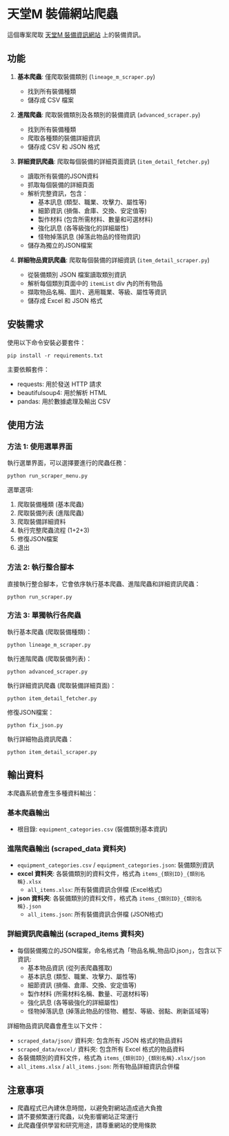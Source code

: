 # 天堂M 裝備網站爬蟲

這個專案爬取 [天堂M 裝備資訊網站](https://www.gametsg.net/equip.html) 上的裝備資訊。

## 功能

1. **基本爬蟲**: 僅爬取裝備類別 (`lineage_m_scraper.py`)
   - 找到所有裝備種類
   - 儲存成 CSV 檔案

2. **進階爬蟲**: 爬取裝備類別及各類別的裝備資訊 (`advanced_scraper.py`)
   - 找到所有裝備種類
   - 爬取各種類的裝備詳細資訊
   - 儲存成 CSV 和 JSON 格式
   
3. **詳細資訊爬蟲**: 爬取每個裝備的詳細頁面資訊 (`item_detail_fetcher.py`)
   - 讀取所有裝備的JSON資料
   - 抓取每個裝備的詳細頁面
   - 解析完整資訊，包含：
     - 基本訊息 (類型、職業、攻擊力、屬性等)
     - 細節資訊 (損傷、倉庫、交換、安定值等)
     - 製作材料 (包含所需材料、數量和可選材料)
     - 強化訊息 (各等級強化的詳細屬性)
     - 怪物掉落訊息 (掉落此物品的怪物資訊)
   - 儲存為獨立的JSON檔案

3. **詳細物品資訊爬蟲**: 爬取每個裝備的詳細資訊 (`item_detail_scraper.py`)
   - 從裝備類別 JSON 檔案讀取類別資訊
   - 解析每個類別頁面中的 `itemList` div 內的所有物品
   - 擷取物品名稱、圖片、適用職業、等級、屬性等資訊
   - 儲存成 Excel 和 JSON 格式

## 安裝需求

使用以下命令安裝必要套件：

```
pip install -r requirements.txt
```

主要依賴套件：
- requests: 用於發送 HTTP 請求
- beautifulsoup4: 用於解析 HTML
- pandas: 用於數據處理及輸出 CSV

## 使用方法

### 方法 1: 使用選單界面

執行選單界面，可以選擇要進行的爬蟲任務：

```
python run_scraper_menu.py
```

選單選項:
1. 爬取裝備種類 (基本爬蟲)
2. 爬取裝備列表 (進階爬蟲)
3. 爬取裝備詳細資料
4. 執行完整爬蟲流程 (1+2+3)
5. 修復JSON檔案
0. 退出

### 方法 2: 執行整合腳本

直接執行整合腳本，它會依序執行基本爬蟲、進階爬蟲和詳細資訊爬蟲：

```
python run_scraper.py
```

### 方法 3: 單獨執行各爬蟲

執行基本爬蟲 (爬取裝備種類)：

```
python lineage_m_scraper.py
```

執行進階爬蟲 (爬取裝備列表)：

```
python advanced_scraper.py
```

執行詳細資訊爬蟲 (爬取裝備詳細頁面)：

```
python item_detail_fetcher.py
```

修復JSON檔案：

```
python fix_json.py
```

執行詳細物品資訊爬蟲：

```
python item_detail_scraper.py
```

## 輸出資料

本爬蟲系統會產生多種資料輸出：

### 基本爬蟲輸出
- 根目錄: `equipment_categories.csv` (裝備類別基本資訊)

### 進階爬蟲輸出 (scraped_data 資料夾)
- `equipment_categories.csv` / `equipment_categories.json`: 裝備類別資訊
- **excel 資料夾**: 各裝備類別的資料文件，格式為 `items_{類別ID}_{類別名稱}.xlsx`
  - `all_items.xlsx`: 所有裝備資訊合併檔 (Excel格式)
- **json 資料夾**: 各裝備類別的資料文件，格式為 `items_{類別ID}_{類別名稱}.json`
  - `all_items.json`: 所有裝備資訊合併檔 (JSON格式)

### 詳細資訊爬蟲輸出 (scraped_items 資料夾)
- 每個裝備獨立的JSON檔案，命名格式為「物品名稱_物品ID.json」，包含以下資訊:
  - 基本物品資訊 (從列表爬蟲獲取)
  - 基本訊息 (類型、職業、攻擊力、屬性等)
  - 細節資訊 (損傷、倉庫、交換、安定值等)
  - 製作材料 (所需材料名稱、數量、可選材料等)
  - 強化訊息 (各等級強化的詳細屬性)
  - 怪物掉落訊息 (掉落此物品的怪物、體型、等級、弱點、刷新區域等)

詳細物品資訊爬蟲會產生以下文件：
- `scraped_data/json/` 資料夾: 包含所有 JSON 格式的物品資料
- `scraped_data/excel/` 資料夾: 包含所有 Excel 格式的物品資料
- 各裝備類別的資料文件，格式為 `items_{類別ID}_{類別名稱}.xlsx/json`
- `all_items.xlsx` / `all_items.json`: 所有物品詳細資訊合併檔

## 注意事項

- 爬蟲程式已內建休息時間，以避免對網站造成過大負擔
- 請不要頻繁運行爬蟲，以免影響網站正常運行
- 此爬蟲僅供學習和研究用途，請尊重網站的使用條款
